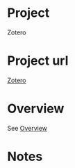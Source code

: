 # Project
Zotero

# Project url
[Zotero](https://www.zotero.org/)

# Overview
See [Overview](https://github.com/IascAtBrock/IASC-2P02-TeamPresentations/blob/Team5/overview/Overview.md)

# Notes
